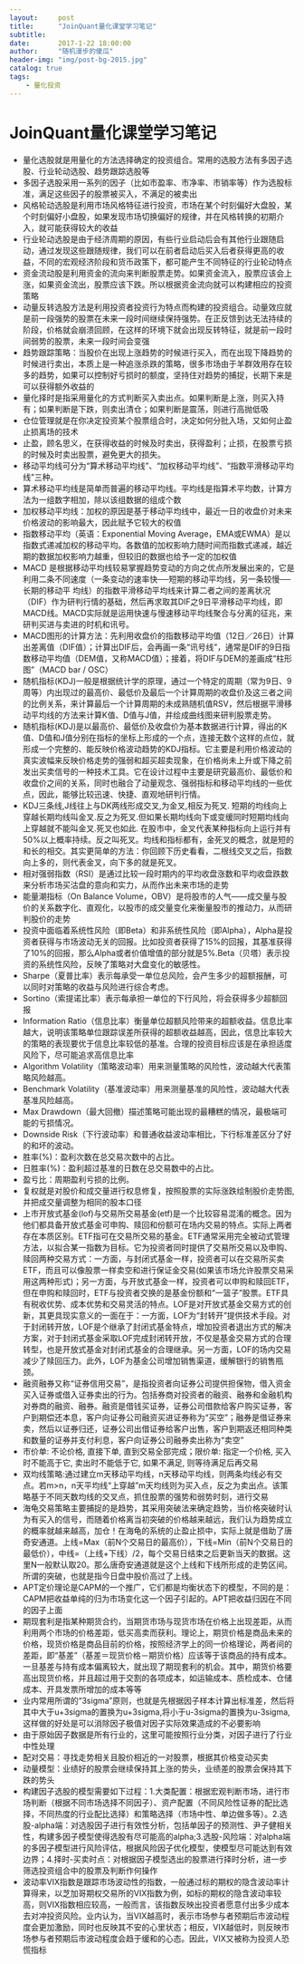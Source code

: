```yaml
---
layout:     post
title:      "JoinQuant量化课堂学习笔记"
subtitle:
date:       2017-1-22 18:00:00
author:     "随机漫步的傻瓜"
header-img: "img/post-bg-2015.jpg"
catalog: true
tags:
    - 量化投资
---
```


# JoinQuant量化课堂学习笔记
- 量化选股就是用量化的方法选择确定的投资组合。常用的选股方法有多因子选股、行业轮动选股、趋势跟踪选股等
- 多因子选股采用一系列的因子（比如市盈率、市净率、市销率等）作为选股标准，满足这些因子的股票被买入，不满足的被卖出
- 风格轮动选股是利用市场风格特征进行投资，市场在某个时刻偏好大盘股，某个时刻偏好小盘股，如果发现市场切换偏好的规律，并在风格转换的初期介入，就可能获得较大的收益
- 行业轮动选股是由于经济周期的原因，有些行业启动后会有其他行业跟随启动，通过发现这些跟随规律，我们可以在前者启动后买入后者获得更高的收益，不同的宏观经济阶段和货币政策下，都可能产生不同特征的行业轮动特点
- 资金流动股是利用资金的流向来判断股票走势。如果资金流入，股票应该会上涨，如果资金流出，股票应该下跌。所以根据资金流向就可以构建相应的投资策略
- 动量反转选股方法是利用投资者投资行为特点而构建的投资组合。动量效应就是前一段强势的股票在未来一段时间继续保持强势。在正反馈到达无法持续的阶段，价格就会崩溃回顾，在这样的环境下就会出现反转特征，就是前一段时间弱势的股票，未来一段时间会变强
- 趋势跟踪策略：当股价在出现上涨趋势的时候进行买入，而在出现下降趋势的时候进行卖出，本质上是一种追涨杀跌的策略，很多市场由于羊群效用存在较多的趋势，如果可以控制好亏损时的额度，坚持住对趋势的捕捉，长期下来是可以获得额外收益的
- 量化择时是指采用量化的方式判断买入卖出点。如果判断是上涨，则买入持有；如果判断是下跌，则卖出清仓；如果判断是震荡，则进行高抛低吸
- 仓位管理就是在你决定投资某个股票组合时，决定如何分批入场，又如何止盈止损离场的技术
- 止盈，顾名思义，在获得收益的时候及时卖出，获得盈利；止损，在股票亏损的时候及时卖出股票，避免更大的损失。
- 移动平均线可分为“算术移动平均线”、“加权移动平均线”、“指数平滑移动平均线”三种。
- 算术移动平均线是简单而普遍的移动平均线。平均线是指算术平均数，计算方法为一组数字相加，除以该组数据的组成个数
- 加权移动平均线：加权的原因是基于移动平均线中，最近一日的收盘价对未来价格波动的影响最大，因此赋予它较大的权值
- 指数移动平均（英语：Exponential Moving Average，EMA或EWMA）是以指数式递减加权的移动平均。各数值的加权影响力随时间而指数式递减，越近期的数据加权影响力越重，但较旧的数据也给予一定的加权值
- MACD 是根据移动平均线较易掌握趋势变动的方向之优点所发展出来的，它是利用二条不同速度（一条变动的速率快──短期的移动平均线，另一条较慢──长期的移动平 均线）的指数平滑移动平均线来计算二者之间的差离状况（DIF）作为研判行情的基础，然后再求取其DIF之9日平滑移动平均线，即MACD线。MACD实际就是运用快速与慢速移动平均线聚合与分离的征兆，来研判买进与卖进的时机和讯号。
- MACD图形的计算方法：先利用收盘价的指数移动平均值（12日／26日）计算出差离值（DIF值）；计算出DIF后，会再画一条“讯号线”，通常是DIF的9日指数移动平均值（DEM值，又称MACD值）；接着，将DIF与DEM的差画成“柱形图”（MACD bar / OSC）
- 随机指标(KDJ)一般是根据统计学的原理，通过一个特定的周期（常为9日、9周等）内出现过的最高价、最低价及最后一个计算周期的收盘价及这三者之间的比例关系，来计算最后一个计算周期的未成熟随机值RSV，然后根据平滑移动平均线的方法来计算K值、D值与J值，并绘成曲线图来研判股票走势。
- 随机指标(KDJ)是以最高价、最低价及收盘价为基本数据进行计算，得出的K值、D值和J值分别在指标的坐标上形成的一个点，连接无数个这样的点位，就形成一个完整的、能反映价格波动趋势的KDJ指标。它主要是利用价格波动的真实波幅来反映价格走势的强弱和超买超卖现象，在价格尚未上升或下降之前发出买卖信号的一种技术工具。它在设计过程中主要是研究最高价、最低价和收盘价之间的关系，同时也融合了动量观念、强弱指标和移动平均线的一些优点，因此，能够比较迅速、快捷、直观地研判行情。
- KDJ三条线,J线往上与DK两线形成交叉,为金叉,相反为死叉. 短期的均线向上穿越长期均线叫金叉.反之为死叉.但如果长期均线向下或变缓同时短期均线向上穿越就不能叫金叉.死叉也如此. 在股市中，金叉代表某种指标向上运行并有50%以上概率持续。反之叫死叉。均线和指标都有，金死叉的概念，就是短的和长的相交。其实更简单的方法：你回顾下历史看看，二根线交叉之后，指数向上多的，则代表金叉，向下多的就是死叉。
- 相对强弱指数（RSI）是通过比较一段时期内的平均收盘涨数和平均收盘跌数来分析市场买沽盘的意向和实力，从而作出未来市场的走势
- 能量潮指标（On Balance Volume，OBV）是将股市的人气——成交量与股价的关系数字化、直观化，以股市的成交量变化来衡量股市的推动力，从而研判股价的走势
- 投资中面临着系统性风险（即Beta）和非系统性风险（即Alpha），Alpha是投资者获得与市场波动无关的回报。比如投资者获得了15%的回报，其基准获得了10%的回报，那么Alpha或者价值增值的部分就是5%.Beta（贝塔）表示投资的系统性风险，反映了策略对大盘变化的敏感性。
- Sharpe（夏普比率）表示每承受一单位总风险，会产生多少的超额报酬，可以同时对策略的收益与风险进行综合考虑。
- Sortino（索提诺比率）表示每承担一单位的下行风险，将会获得多少超额回报
- Information Ratio（信息比率）衡量单位超额风险带来的超额收益。信息比率越大，说明该策略单位跟踪误差所获得的超额收益越高，因此，信息比率较大的策略的表现要优于信息比率较低的基准。合理的投资目标应该是在承担适度风险下，尽可能追求高信息比率
- Algorithm Volatility（策略波动率）用来测量策略的风险性，波动越大代表策略风险越高。
- Benchmark Volatility（基准波动率）用来测量基准的风险性，波动越大代表基准风险越高。
- Max Drawdown（最大回撤）描述策略可能出现的最糟糕的情况，最极端可能的亏损情况。
- Downside Risk（下行波动率）和普通收益波动率相比，下行标准差区分了好的和坏的波动。
- 胜率(%)：盈利次数在总交易次数中的占比。
- 日胜率(%)：盈利超过基准的日数在总交易数中的占比。
- 盈亏比：周期盈利亏损的比例。
- 复权就是对股价和成交量进行权息修复，按照股票的实际涨跌绘制股价走势图,并把成交量调整为相同的股本口径
- 上市开放式基金(lof)与交易所交易基金(etf)是一个比较容易混淆的概念。因为他们都具备开放式基金可申购、赎回和份额可在场内交易的特点。实际上两者存在本质区别。ETF指可在交易所交易的基金。ETF通常采用完全被动式管理方法，以拟合某一指数为目标。它为投资者同时提供了交易所交易以及申购、赎回两种交易方式：一方面，与封闭式基金一样，投资者可以在交易所买卖ETF，而且可以像股票一样卖空和进行保证金交易(如果该市场允许股票交易采用这两种形式)；另一方面，与开放式基金一样，投资者可以申购和赎回ETF，但在申购和赎回时，ETF与投资者交换的是基金份额和“一篮子”股票。ETF具有税收优势、成本优势和交易灵活的特点。LOF是对开放式基金交易方式的创新，其更具现实意义的一面在于：一方面，LOF为“封转开”提供技术手段。对于封闭转开放，LOF是个继承了封闭式基金特点，增加投资者退出方式的解决方案，对于封闭式基金采取LOF完成封闭转开放，不仅是基金交易方式的合理转型，也是开放式基金对封闭式基金的合理继承。另一方面，LOF的场内交易减少了赎回压力。此外，LOF为基金公司增加销售渠道，缓解银行的销售瓶颈。
- 融资融券又称“证券信用交易”，是指投资者向证券公司提供担保物，借入资金买入证券或借入证券卖出的行为。包括券商对投资者的融资、融券和金融机构对券商的融资、融券。融资是借钱买证券，证券公司借款给客户购买证券，客户到期偿还本息，客户向证券公司融资买进证券称为“买空”；融券是借证券来卖，然后以证券归还，证券公司出借证券给客户出售，客户到期返还相同种类和数量的证券并支付利息，客户向证券公司融券卖出称为“卖空”
- 市价单: 不论价格, 直接下单, 直到交易全部完成；限价单: 指定一个价格, 买入时不能高于它, 卖出时不能低于它, 如果不满足, 则等待满足后再交易
- 双均线策略:通过建立m天移动平均线，n天移动平均线，则两条均线必有交点。若m>n，n天平均线“上穿越”m天均线则为买入点，反之为卖出点。该策略基于不同天数均线的交叉点，抓住股票的强势和弱势时刻，进行交易
- 海龟交易策略主要捕捉的是趋势，其采用突破法来确定趋势，当价格突破时认为有买入的信号，而随着价格离当初突破的价格越来越远，我们认为趋势成立的概率就越来越高，加仓！在海龟的系统的止盈止损中，实际上就是借助了唐奇安通道。上线=Max（前N个交易日的最高价），下线=Min（前N个交易日的最低价），中线=（上线+下线）/2，每个交易日结束之后更新当天的数据。这里N一般默认取20。那么唐奇安通道就是这个上线和下线所形成的走势区间。所谓的突破，也就是指今日盘中股价高过了上线。
- APT定价理论是CAPM的一个推广，它们都是均衡状态下的模型，不同的是：CAPM把收益单纯的归为市场变化这一个因子引起的。APT把收益归因在不同的因子上面
- 期现套利是指某种期货合约，当期货市场与现货市场在价格上出现差距，从而利用两个市场的价格差距，低买高卖而获利。理论上，期货价格是商品未来的价格，现货价格是商品目前的价格，按照经济学上的同一价格理论，两者间的差距，即“基差”（基差＝现货价格－期货价格）应该等于该商品的持有成本。一旦基差与持有成本偏离较大，就出现了期现套利的机会。其中，期货价格要高出现货价格，并且超过用于交割的各项成本，如运输成本、质检成本、仓储成本、开具发票所增加的成本等等
-  业内常用所谓的“3sigma”原则，也就是先根据因子样本计算出标准差，然后将其中大于u+3sigma的置换为u+3sigma,将小于u-3sigma的置换为u-3sigma,这样做的好处是可以消除因子极值对因子实际效果造成的不必要影响
- 由于原始因子数据是所有行业的，这里可能按照行业分类，对因子进行了行业中性处理
- 配对交易：寻找走势相关且股价相近的一对股票，根据其价格变动买卖
- 动量模型：业绩好的股票会继续保持其上涨的势头，业绩差的股票会保持其下跌的势头
- 构建因子选股的模型需要如下过程：1.大类配置：根据宏观判断市场，进行市场判断（根据不同市场选择不同因子）、资产配置（不同风险性证券的配比选择，不同热度的行业配比选择）和策略选择（市场中性、单边做多等）。2.选股-alpha端：对选股因子进行有效性分析，包括单因子的预测性、尹子健相关性，构建多因子模型使得选股有尽可能高的alpha;3.选股-风险端：对alpha端的多因子模型进行风险评估，根据风险因子优化模型，使模型尽可能达到有效边界；4.择时-买卖时点：对根据因子模型选出的股票进行择时分析，进一步筛选投资组合中的股票及判断作何操作
- 波动率VIX指数是跟踪市场波动性的指数，一般通过标的期权的隐含波动率计算得来，以芝加哥期权交易所的VIX指数为例，如标的期权的隐含波动率较高，则VIX指数相应较高，一般而言，该指数反映出投资者愿意付出多少成本去对冲投资风险。业内认为，当VIX越高时，表示市场参与者预期后市波动程度会更加激励，同时也反映其不安的心里状态；相反，VIX越低时，则反映市场参与者预期后市波动程度会趋于缓和的心态。因此，VIX又被称为投资人恐慌指标                                                 
